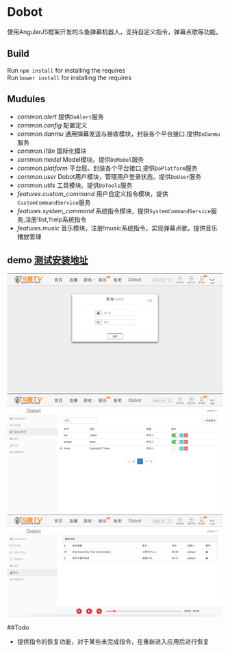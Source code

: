 # Dobot
使用AngularJS框架开发的斗鱼弹幕机器人，支持自定义指令，弹幕点歌等功能。

## Build

Run `npm install` for installing the requires  
Run `bower install` for installing the requires  

## Mudules

- *common.alert*
  提供`DoAlert`服务
- *common.config*
  配置定义
- *common.danmu*
  通用弹幕发送与接收模块，封装各个平台接口.提供`DoDanmu`服务
- *common.i18n*
  国际化模块
- *common.model*
  Model模块。提供`DoModel`服务
- *common.platform*
  平台层。封装各个平台接口,提供`DoPlatform`服务
- *common.user*
  Dobot用户模块，管理用户登录状态。提供`DoUser`服务
- *common.utils*
  工具模块。提供`DoTools`服务
- *features.custom_command*
  用户自定义指令模块，提供`CustomCommandService`服务
- *features.system_command*
  系统指令模块，提供`SystemCommandService`服务,注册!list,!help系统指令
- *features.music*
  音乐模块，注册!music系统指令，实现弹幕点歌，提供音乐播放管理

## demo [测试安装地址](http://mygintama.sinaapp.com/)

![image](https://raw.githubusercontent.com/alexayan/dobot/master/demo/login.png)
![image](https://raw.githubusercontent.com/alexayan/dobot/master/demo/commands.png)
![image](https://raw.githubusercontent.com/alexayan/dobot/master/demo/music.png)

##Todo

- 提供指令的恢复功能，对于某些未完成指令，在重新进入应用后进行恢复
